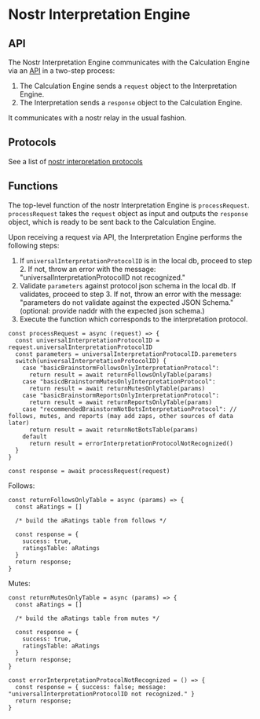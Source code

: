 # Nostr Interpretation Engine 

## API

The Nostr Interpretation Engine communicates with the Calculation Engine via an [API](../../APIs/calculationInterpretationAPI.md) in a two-step process:
1. The Calculation Engine sends a `request` object to the Interpretation Engine.
2. The Interpretation sends a `response` object to the Calculation Engine.

It communicates with a nostr relay in the usual fashion.

## Protocols

See a list of [nostr interpretation protocols](./protocols/README.md)

## Functions

The top-level function of the nostr Interpretation Engine is `processRequest`. `processRequest` takes the `request` object as input and outputs the `response` object, which is ready to be sent back to the Calculation Engine.

Upon receiving a request via API, the Interpretation Engine performs the following steps:
1. If `universalInterpretationProtocolID` is in the local db, proceed to step 2. If not, throw an error with the message: "universalInterpretationProtocolID not recognized."
2. Validate `parameters` against protocol json schema in the local db. If validates, proceed to step 3. If not, throw an error with the message: "parameters do not validate against the expected JSON Schema." (optional: provide naddr with the expected json schema.)
3. Execute the function which corresponds to the interpretation protocol. 

```
const processRequest = async (request) => {
  const universalInterpretationProtocolID = request.universalInterpretationProtocolID
  const parameters = universalInterpretationProtocolID.paremeters
  switch(universalInterpretationProtocolID) {
    case "basicBrainstormFollowsOnlyInterpretationProtocol":
      return result = await returnFollowsOnlyTable(params)
    case "basicdBrainstormMutesOnlyInterpretationProtocol":
      return result = await returnMutesOnlyTable(params)
    case "basicBrainstormReportsOnlyInterpretationProtocol":
      return result = await returnReportsOnlyTable(params)    
    case "recommendedBrainstormNotBotsInterpretationProtocol": // follows, mutes, and reports (may add zaps, other sources of data later)
      return result = await returnNotBotsTable(params)    
    default
      return result = errorInterpretationProtocolNotRecognized()
  }
}

const response = await processRequest(request)
```

Follows:

```
const returnFollowsOnlyTable = async (params) => {
  const aRatings = []

  /* build the aRatings table from follows */

  const response = {
    success: true,
    ratingsTable: aRatings
  }
  return response;
} 
```

Mutes:

```
const returnMutesOnlyTable = async (params) => {
  const aRatings = []

  /* build the aRatings table from mutes */

  const response = {
    success: true,
    ratingsTable: aRatings
  }
  return response;
} 
```

```
const errorInterpretationProtocolNotRecognized = () => {
  const response = { success: false; message: "universalInterpretationProtocolID not recognized." }
  return response;
}
```
